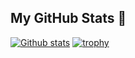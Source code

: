 ## My GitHub Stats 🐥
[![Github stats](https://github-readme-stats.vercel.app/api?username=MelidaZ&theme=yeblu&count_private=true&include_all_commits=true)](#)
[![trophy](https://github-profile-trophy.vercel.app/?username=MelidaZ&theme=onedark)](#)
